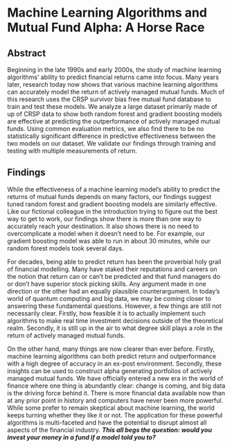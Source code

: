 # Machine Learning Algorithms and Mutual Fund Alpha: A Horse Race

## Abstract
<p>Beginning in the late 1990s and early 2000s, the study of machine learning algorithms’ ability 
to predict financial returns came into focus. Many years later, research today now shows that 
various  machine  learning  algorithms  can  accurately  model  the  return  of  actively  managed 
mutual funds. Much of this research uses the CRSP survivor bias free mutual fund database to 
train and test these models. We analyze a large dataset primarily made of up of CRSP data to 
show  both  random  forest  and  gradient  boosting  models  are  effective  at  predicting  the 
outperformance of actively managed mutual funds. Using common evaluation metrics, we also 
find there to be no statistically significant difference in predictive effectiveness between the 
two models on our dataset. We validate our findings through training and testing with multiple 
measurements of return.</p>

## Findings
<p>
While the effectiveness of a machine learning model’s ability to predict the returns of mutual 
funds depends on many factors, our findings suggest tuned random forest and gradient boosting 
models are similarly effective. Like our fictional colleague in the introduction trying to figure 
out the best way to get to work, our findings show there is more than one way to accurately reach your destination. It also shows there is no need to overcomplicate a model when it doesn’t need to be. For example, our gradient boosting model was able to run in about 30 minutes, while our random forest models took several days. 

For  decades,  being  able  to  predict  return  has  been  the  proverbial  holy  grail  of  financial modelling. Many have staked their reputations and careers on the notion that return can or can’t be  predicted  and  that  fund managers do  or  don’t  have  superior  stock  picking  skills. Any argument made in one direction or the other had an equally plausible counterargument. In today’s world of quantum computing and big data, we may be coming closer to answering these fundamental  questions.  However,  a  few  things  are  still  not  necessarily  clear.  Firstly,  how feasible it is to actually implement such algorithms to make real time investment decisions outside of the theoretical realm. Secondly, it is still up in the air to what degree skill plays a role in the return of actively managed mutual funds. 

On the other hand, many things are now clearer than ever before. Firstly, machine learning algorithms can both predict return and outperformance with a high degree of accuracy in an  ex-post  environment.  Secondly,  these  insights  can  be  used  to  construct  alpha  generating portfolios of actively managed mutual funds. We have officially entered a new era in the world of finance where one thing is abundantly clear: change is coming, and big data is the driving force behind it. There is more financial data available now than at any prior point in history and computers have never been more powerful. While some prefer to remain skeptical about machine learning, the world keeps turning whether they like it or not. The application for these powerful algorithms is multi-faceted and have the potential to disrupt almost all aspects of the financial industry. <b><i>This all begs the question: would you invest your money in a fund if a model told you to?</i></b>
</p>
